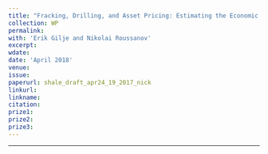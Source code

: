 ```yaml
---
title: "Fracking, Drilling, and Asset Pricing: Estimating the Economic Impact of the Shale Revolution"
collection: WP
permalink: 
with: 'Erik Gilje and Nikolai Roussanov'
excerpt: 
wdate: 
date: 'April 2018'
venue: 
issue:
paperurl: shale_draft_apr24_19_2017_nick
linkurl:
linkname:
citation: 
prize1: 
prize2: 
prize3: 
---
```


---
